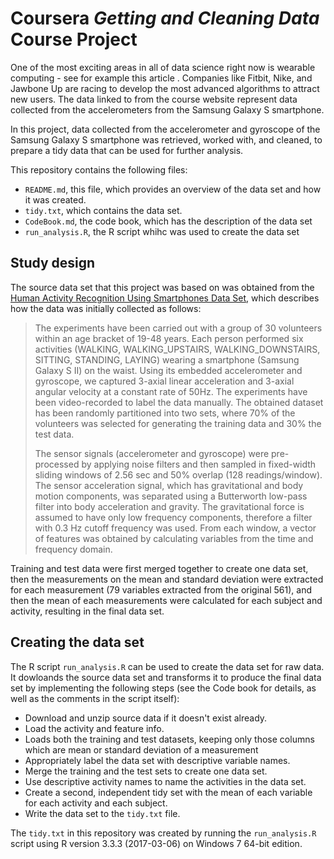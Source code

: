 # Coursera *Getting and Cleaning Data* Course Project

One of the most exciting areas in all of data science right now is wearable computing - see for example this article . Companies like Fitbit, Nike, and Jawbone Up are racing to develop the most advanced algorithms to attract new users. The data linked to from the course website represent data collected from the accelerometers from the Samsung Galaxy S smartphone. 

In this project, data collected from the accelerometer and gyroscope of the Samsung Galaxy S smartphone was retrieved, worked with, and cleaned, to prepare a tidy data that can be used for further analysis.

This repository contains the following files:

- `README.md`, this file, which provides an overview of the data set and how it was created.
- `tidy.txt`, which contains the data set.
- `CodeBook.md`, the code book, which has the description of the data set 
- `run_analysis.R`, the R script whihc was used to create the data set 

## Study design <a name="study-design"></a>

The source data set that this project was based on was obtained from the [Human Activity Recognition Using Smartphones Data Set](http://archive.ics.uci.edu/ml/datasets/Human+Activity+Recognition+Using+Smartphones#), which describes how the data was initially collected as follows:

> The experiments have been carried out with a group of 30 volunteers within an age bracket of 19-48 years. Each person performed six activities (WALKING, WALKING\_UPSTAIRS, WALKING\_DOWNSTAIRS, SITTING, STANDING, LAYING) wearing a smartphone (Samsung Galaxy S II) on the waist. Using its embedded accelerometer and gyroscope, we captured 3-axial linear acceleration and 3-axial angular velocity at a constant rate of 50Hz. The experiments have been video-recorded to label the data manually. The obtained dataset has been randomly partitioned into two sets, where 70% of the volunteers was selected for generating the training data and 30% the test data.
> 
> The sensor signals (accelerometer and gyroscope) were pre-processed by applying noise filters and then sampled in fixed-width sliding windows of 2.56 sec and 50% overlap (128 readings/window). The sensor acceleration signal, which has gravitational and body motion components, was separated using a Butterworth low-pass filter into body acceleration and gravity. The gravitational force is assumed to have only low frequency components, therefore a filter with 0.3 Hz cutoff frequency was used. From each window, a vector of features was obtained by calculating variables from the time and frequency domain.

Training and test data were first merged together to create one data set, then the measurements on the mean and standard deviation were extracted for each measurement (79 variables extracted from the original 561), and then the mean of each measurements were calculated for each subject and activity, resulting in the final data set.

## Creating the data set <a name="creating-data-set"></a>

The R script `run_analysis.R` can be used to create the data set for raw data. It dowloands the source data set and transforms it to produce the final data set by implementing the following steps (see the Code book for details, as well as the comments in the script itself):

- Download and unzip source data if it doesn't exist already.
- Load the activity and feature info.
- Loads both the training and test datasets, keeping only those columns which are mean or standard deviation of a measurement
- Appropriately label the data set with descriptive variable names.
- Merge the training and the test sets to create one data set.
- Use descriptive activity names to name the activities in the data set.
- Create a second, independent tidy set with the mean of each variable for each activity and each subject.
- Write the data set to the `tidy.txt` file.

The `tidy.txt` in this repository was created by running the `run_analysis.R` script using R version 3.3.3 (2017-03-06) on Windows 7 64-bit edition.
